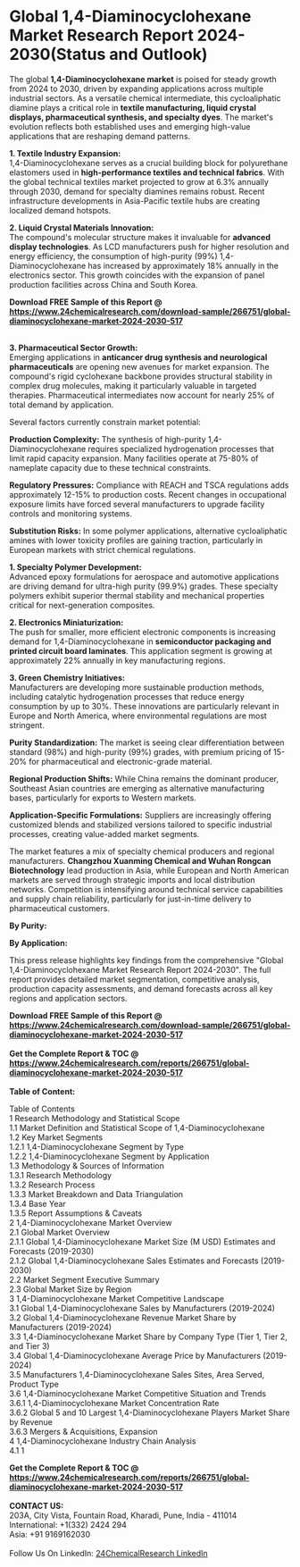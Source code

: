 <h1>Global 1,4-Diaminocyclohexane Market Research Report 2024-2030(Status and Outlook)</h1><p>The global <strong>1,4-Diaminocyclohexane market</strong> is poised for steady growth from 2024 to 2030, driven by expanding applications across multiple industrial sectors. As a versatile chemical intermediate, this cycloaliphatic diamine plays a critical role in <strong>textile manufacturing, liquid crystal displays, pharmaceutical synthesis, and specialty dyes</strong>. The market's evolution reflects both established uses and emerging high-value applications that are reshaping demand patterns.</p><p><strong>1. Textile Industry Expansion:</strong><br>
1,4-Diaminocyclohexane serves as a crucial building block for polyurethane elastomers used in <strong>high-performance textiles and technical fabrics</strong>. With the global technical textiles market projected to grow at 6.3% annually through 2030, demand for specialty diamines remains robust. Recent infrastructure developments in Asia-Pacific textile hubs are creating localized demand hotspots.</p><p><strong>2. Liquid Crystal Materials Innovation:</strong><br>
The compound's molecular structure makes it invaluable for <strong>advanced display technologies</strong>. As LCD manufacturers push for higher resolution and energy efficiency, the consumption of high-purity (99%) 1,4-Diaminocyclohexane has increased by approximately 18% annually in the electronics sector. This growth coincides with the expansion of panel production facilities across China and South Korea.</p><div><b>Download FREE Sample of this Report @ 
            <a href="https://www.24chemicalresearch.com/download-sample/266751/global-diaminocyclohexane-market-2024-2030-517">
            https://www.24chemicalresearch.com/download-sample/266751/global-diaminocyclohexane-market-2024-2030-517</a></b></div><br><p><strong>3. Pharmaceutical Sector Growth:</strong><br>
Emerging applications in <strong>anticancer drug synthesis and neurological pharmaceuticals</strong> are opening new avenues for market expansion. The compound's rigid cyclohexane backbone provides structural stability in complex drug molecules, making it particularly valuable in targeted therapies. Pharmaceutical intermediates now account for nearly 25% of total demand by application.</p><p>Several factors currently constrain market potential:</p><p><strong>Production Complexity:</strong> The synthesis of high-purity 1,4-Diaminocyclohexane requires specialized hydrogenation processes that limit rapid capacity expansion. Many facilities operate at 75-80% of nameplate capacity due to these technical constraints.</p><p><strong>Regulatory Pressures:</strong> Compliance with REACH and TSCA regulations adds approximately 12-15% to production costs. Recent changes in occupational exposure limits have forced several manufacturers to upgrade facility controls and monitoring systems.</p><p><strong>Substitution Risks:</strong> In some polymer applications, alternative cycloaliphatic amines with lower toxicity profiles are gaining traction, particularly in European markets with strict chemical regulations.</p><p><strong>1. Specialty Polymer Development:</strong><br>
Advanced epoxy formulations for aerospace and automotive applications are driving demand for ultra-high purity (99.9%) grades. These specialty polymers exhibit superior thermal stability and mechanical properties critical for next-generation composites.</p><p><strong>2. Electronics Miniaturization:</strong><br>
The push for smaller, more efficient electronic components is increasing demand for 1,4-Diaminocyclohexane in <strong>semiconductor packaging and printed circuit board laminates</strong>. This application segment is growing at approximately 22% annually in key manufacturing regions.</p><p><strong>3. Green Chemistry Initiatives:</strong><br>
Manufacturers are developing more sustainable production methods, including catalytic hydrogenation processes that reduce energy consumption by up to 30%. These innovations are particularly relevant in Europe and North America, where environmental regulations are most stringent.</p><p><strong>Purity Standardization:</strong> The market is seeing clear differentiation between standard (98%) and high-purity (99%) grades, with premium pricing of 15-20% for pharmaceutical and electronic-grade material.</p><p><strong>Regional Production Shifts:</strong> While China remains the dominant producer, Southeast Asian countries are emerging as alternative manufacturing bases, particularly for exports to Western markets.</p><p><strong>Application-Specific Formulations:</strong> Suppliers are increasingly offering customized blends and stabilized versions tailored to specific industrial processes, creating value-added market segments.</p><p>The market features a mix of specialty chemical producers and regional manufacturers. <strong>Changzhou Xuanming Chemical and Wuhan Rongcan Biotechnology</strong> lead production in Asia, while European and North American markets are served through strategic imports and local distribution networks. Competition is intensifying around technical service capabilities and supply chain reliability, particularly for just-in-time delivery to pharmaceutical customers.</p><p><strong>By Purity:</strong></p><p><strong>By Application:</strong></p><p>This press release highlights key findings from the comprehensive "Global 1,4-Diaminocyclohexane Market Research Report 2024-2030". The full report provides detailed market segmentation, competitive analysis, production capacity assessments, and demand forecasts across all key regions and application sectors.</p><div><b>Download FREE Sample of this Report @ 
            <a href="https://www.24chemicalresearch.com/download-sample/266751/global-diaminocyclohexane-market-2024-2030-517">
            https://www.24chemicalresearch.com/download-sample/266751/global-diaminocyclohexane-market-2024-2030-517</a></b></div><br><div><b>Get the Complete Report & TOC @ 
            <a href="https://www.24chemicalresearch.com/reports/266751/global-diaminocyclohexane-market-2024-2030-517">
            https://www.24chemicalresearch.com/reports/266751/global-diaminocyclohexane-market-2024-2030-517</a></b></div><br>
            <b>Table of Content:</b><p>Table of Contents<br />
1 Research Methodology and Statistical Scope<br />
1.1 Market Definition and Statistical Scope of 1,4-Diaminocyclohexane<br />
1.2 Key Market Segments<br />
1.2.1 1,4-Diaminocyclohexane Segment by Type<br />
1.2.2 1,4-Diaminocyclohexane Segment by Application<br />
1.3 Methodology & Sources of Information<br />
1.3.1 Research Methodology<br />
1.3.2 Research Process<br />
1.3.3 Market Breakdown and Data Triangulation<br />
1.3.4 Base Year<br />
1.3.5 Report Assumptions & Caveats<br />
2 1,4-Diaminocyclohexane Market Overview<br />
2.1 Global Market Overview<br />
2.1.1 Global 1,4-Diaminocyclohexane Market Size (M USD) Estimates and Forecasts (2019-2030)<br />
2.1.2 Global 1,4-Diaminocyclohexane Sales Estimates and Forecasts (2019-2030)<br />
2.2 Market Segment Executive Summary<br />
2.3 Global Market Size by Region<br />
3 1,4-Diaminocyclohexane Market Competitive Landscape<br />
3.1 Global 1,4-Diaminocyclohexane Sales by Manufacturers (2019-2024)<br />
3.2 Global 1,4-Diaminocyclohexane Revenue Market Share by Manufacturers (2019-2024)<br />
3.3 1,4-Diaminocyclohexane Market Share by Company Type (Tier 1, Tier 2, and Tier 3)<br />
3.4 Global 1,4-Diaminocyclohexane Average Price by Manufacturers (2019-2024)<br />
3.5 Manufacturers 1,4-Diaminocyclohexane Sales Sites, Area Served, Product Type<br />
3.6 1,4-Diaminocyclohexane Market Competitive Situation and Trends<br />
3.6.1 1,4-Diaminocyclohexane Market Concentration Rate<br />
3.6.2 Global 5 and 10 Largest 1,4-Diaminocyclohexane Players Market Share by Revenue<br />
3.6.3 Mergers & Acquisitions, Expansion<br />
4 1,4-Diaminocyclohexane Industry Chain Analysis<br />
4.1 1</p><div><b>Get the Complete Report & TOC @ 
            <a href="https://www.24chemicalresearch.com/reports/266751/global-diaminocyclohexane-market-2024-2030-517">
            https://www.24chemicalresearch.com/reports/266751/global-diaminocyclohexane-market-2024-2030-517</a></b></div><br><b>CONTACT US:</b><br>
            203A, City Vista, Fountain Road, Kharadi, Pune, India - 411014<br>
            International: +1(332) 2424 294<br>
            Asia: +91 9169162030 <br><br>
            Follow Us On LinkedIn: <a href="https://www.linkedin.com/company/24chemicalresearch/">24ChemicalResearch LinkedIn</a>